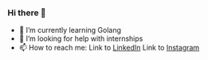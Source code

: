 ### Hi there 👋

- 🌱 I’m currently learning Golang
- 🤔 I’m looking for help with internships
- 📫 How to reach me: 
Link to [LinkedIn](https://www.linkedin.com/in/amanbek-faizolla/)
Link to [Instagram](https://www.instagram.com/_faaraday_/)
<!--
**Rahugg/Rahugg** is a ✨ _special_ ✨ repository because its `README.md` (this file) appears on your GitHub profile.

Here are some ideas to get you started:

- 🔭 I’m currently working on ...
- 🌱 I’m currently learning ...
- 👯 I’m looking to collaborate on ...
- 🤔 I’m looking for help with ...
- 💬 Ask me about ...
- 📫 How to reach me: ...
- 😄 Pronouns: ...
- ⚡ Fun fact: ...
-->
